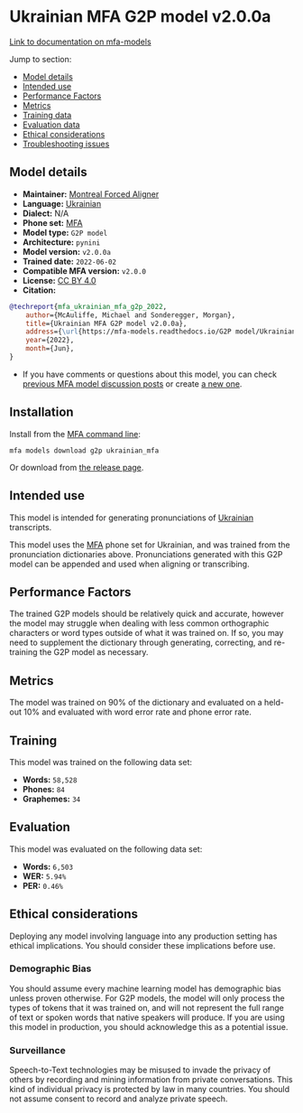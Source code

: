 
# Ukrainian MFA G2P model v2.0.0a

[Link to documentation on mfa-models](https://mfa-models.readthedocs.io/en/main/g2p/ukrainian_mfa.html)

Jump to section:

- [Model details](#model-details)
- [Intended use](#intended-use)
- [Performance Factors](#performance-factors)
- [Metrics](#metrics)
- [Training data](#training-data)
- [Evaluation data](#evaluation-data)
- [Ethical considerations](#ethical-considerations)
- [Troubleshooting issues](#troubleshooting-issues)

## Model details

- **Maintainer:** [Montreal Forced Aligner](https://montreal-forced-aligner.readthedocs.io/)
- **Language:** [Ukrainian](https://en.wikipedia.org/wiki/Ukrainian_language)
- **Dialect:** N/A
- **Phone set:** [MFA](https://mfa-models.readthedocs.io/en/refactor/mfa_phone_set.html#ukrainian)
- **Model type:** `G2P model`
- **Architecture:** `pynini`
- **Model version:** `v2.0.0a`
- **Trained date:** `2022-06-02`
- **Compatible MFA version:** `v2.0.0`
- **License:** [CC BY 4.0](https://github.com/MontrealCorpusTools/mfa-models/tree/main/g2p/ukrainian/mfa/v2.0.0a/LICENSE)
- **Citation:**

```bibtex
@techreport{mfa_ukrainian_mfa_g2p_2022,
	author={McAuliffe, Michael and Sonderegger, Morgan},
	title={Ukrainian MFA G2P model v2.0.0a},
	address={\url{https://mfa-models.readthedocs.io/G2P model/Ukrainian/Ukrainian MFA G2P model v2_0_0a.html}},
	year={2022},
	month={Jun},
}
```

- If you have comments or questions about this model, you can check [previous MFA model discussion posts](https://github.com/MontrealCorpusTools/mfa-models/discussions?discussions_q=Ukrainian+MFA+G2P+model+v2.0.0a) or create [a new one](https://github.com/MontrealCorpusTools/mfa-models/discussions/new).

## Installation

Install from the [MFA command line](https://montreal-forced-aligner.readthedocs.io/en/latest/user_guide/models/index.html):

```
mfa models download g2p ukrainian_mfa
```

Or download from [the release page](https://github.com/MontrealCorpusTools/mfa-models/releases/tag/g2p-ukrainian_mfa-v2.0.0a).

## Intended use

This model is intended for generating pronunciations of [Ukrainian](https://en.wikipedia.org/wiki/Ukrainian_language) transcripts.

This model uses the [MFA](https://mfa-models.readthedocs.io/en/refactor/mfa_phone_set.html#ukrainian) phone set for Ukrainian, and was trained from the pronunciation dictionaries above. Pronunciations generated with this G2P model can be appended and used when aligning or transcribing.

## Performance Factors

The trained G2P models should be relatively quick and accurate, however the model may struggle when dealing with less common orthographic characters or word types outside of what it was trained on. If so, you may need to supplement the dictionary through generating, correcting, and re-training the G2P model as necessary.

## Metrics

The model was trained on 90% of the dictionary and evaluated on a held-out 10% and evaluated with word error rate and phone error rate.

## Training

This model was trained on the following data set:


* **Words:** `58,528`
* **Phones:** `84`
* **Graphemes:** `34`

## Evaluation

This model was evaluated on the following data set:


* **Words:** `6,503`
* **WER:** `5.94%`
* **PER:** `0.46%`

## Ethical considerations

Deploying any model involving language into any production setting has ethical implications. You should consider these implications before use.

### Demographic Bias

You should assume every machine learning model has demographic bias unless proven otherwise. For G2P models, the model will only process the types of tokens that it was trained on, and will not represent the full range of text or spoken words that native speakers will produce. If you are using this model in production, you should acknowledge this as a potential issue.

### Surveillance

Speech-to-Text technologies may be misused to invade the privacy of others by recording and mining information from private conversations. This kind of individual privacy is protected by law in many countries. You should not assume consent to record and analyze private speech.
